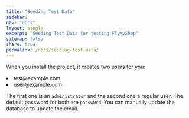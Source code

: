 ```yaml
---
title: "Seeding Test Data"
sidebar:
nav: "docs"
layout: single
excerpt: "Seeding Test Data for testing FlyMyShop"
sitemap: false
share: true
permalink: /docs/seeding-test-data/
---
```



When you install the project, it creates two users for you:

<li>test@example.com</li>
<li>user@example.com</li>


The first one is an `administrator` and the second one a regular user. The default password for both are `passw0rd`.
You can manually update the database to update the email.